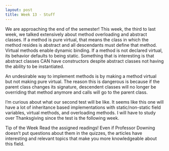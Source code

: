 ```yaml
---
layout: post
title: Week 13 - Stuff 
--- 
```

We are approaching the end of the semester! This week, the third to last week, we talked extensively about method overloading and abstract classes. If a method is pure virtual, that means the class in which the method resides is abstract and all descendants must define that method. Virtual methods enable dynamic binding. If a method is not declared virtual, its behavior defaults to being static. Something that is interesting is that abstract classes CAN have constructors despite abstract classes not having the ability to be instantiated. 

An undesirable way to implement methods is by making a method virtual but not making pure virtual. The reason this is dangerous is because if the parent class changes its signature, descendent classes will no longer be overriding that method anymore and calls will go to the parent class.

I’m curious about what our second test will be like. It seems like this one will have a lot of inheritance based implementations with static/non-static field variables, virtual methods, and overloading methods. I will have to study over Thanksgiving since the test is the following week.

Tip of the Week
Read the assigned readings! Even if Professor Downing doesn’t put questions about them in the quizzes, the articles have interesting and relevant topics that make you more knowledgeable about this field.

